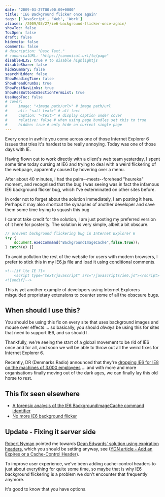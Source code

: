 ```yaml
---
date: '2009-03-27T00:00:00+0000'
title: 'IE6 Background flicker once again'
tags: ['JavaScript', 'Web', 'Work']
aliases: /2009/03/27/ie6-background-flicker-once-again/
showToc: false
TocOpen: false
draft: false
hidemeta: false
comments: false
# description: "Desc Text."
# canonicalURL: "https://canonical.url/to/page"
disableHLJS: true # to disable highlightjs
disableShare: false
hideSummary: false
searchHidden: false
ShowReadingTime: false
ShowBreadCrumbs: true
ShowPostNavLinks: true
ShowRssButtonInSectionTermList: true
UseHugoToc: false
# cover:
#     image: "<image path/url>" # image path/url
#     alt: "<alt text>" # alt text
#     caption: "<text>" # display caption under cover
#     relative: false # when using page bundles set this to true
#     hidden: true # only hide on current single page
---
```


Every once in awhile you come across one of those Internet Explorer 6 issues that tries it's hardest to be really annoying. Today was one of those days with IE.

Having flown out to work directly with a client's web team yesterday, I spent some time today cursing at IE6 and trying to deal with a weird flickering of the webpage, apparently caused by hovering over a menu.

After about 40 minutes, I had the palm--meets--forehead "heureka" moment, and recognised that the bug I was seeing was in fact the infamous IE6 background flicker bug, which I've exterminated on other sites before.

In order not to forget about the solution immediately, I am posting it here. Perhaps it may also shortcut the synapses of another developer and save them some time trying to squash this bug.

I cannot take credit for the solution, I am just posting my preferred version of it here for posterity. The solution is very simple, albeit a bit obscure.

```javascript
// prevent background flickering bug in Internet Explorer 6
try {
    document.execCommand("BackgroundImageCache",false,true));
} catch(e) {}
```

To avoid pollution the rest of the website for users with modern browsers, I prefer to stick this in my IE6.js file and load it using conditional comments.

```html
<!--[if lte IE 7]>
    <script type="text/javascript" src="/javascripts/ie6.js"></script>
<![endif]-->
```

This is yet another example of developers using Internet Explorers misguided proprietary extensions to counter some of all the obscsure bugs.

## When should I use this?

You should be using this fix on every site that uses background images and mouse over effects ... so basically, you should *always* be using this for sites that need to support IE6, and so should I.

Thankfully, we're seeing the start of a global movement to be rid of IE6 once and for all, and soon we will be able to throw out all the weird fixes for Internet Explorer 6.

Recently, DR (Denmarks Radio) announced that they're [dropping IE6 for IE8 on the machines of 3.000 employees](http://www.version2.dk/artikel/10451-dr-dropper-internet-explorer-6) ... and with more and more organisations finally moving out of the dark ages, we can finally lay this old horse to rest.

## This fix seen elsewhere

* [A forensic analysis of the IE6 BackgroundImageCache command identifier](http://misterpixel.blogspot.com/2006/09/forensic-analysis-of-ie6.html)
* [No more IE6 background flicker](http://evil.che.lu/2006/09/25/no-more-ie6-background-flicker)

## Update - Fixing it server side

[Robert Nyman](http://www.robertnyman.com) pointed me towards [Dean Edwards' solution using expiration headers](http://dean.edwards.name/my/flicker.html), which you should be setting anyway, see ([YDN article - Add an Expires or a Cache-Control Header](http://developer.yahoo.com/performance/rules.html#expires)).

To improve user experience, we've been adding cache-control headers to just about everything for quite some time, so maybe that is why IE6 background flickering is a problem we don't encounter that frequently anymore.

It's good to know that you have options.
